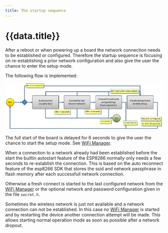 ```yaml
---
title: The startup sequence
---
```


# {{data.title}}

After a reboot or when powering up a board the network connection needs to be established or configured. Therefore the startup sequence is focusing on  re-establishing a prior network configuration and also give the user the chance to enter the setup mode.

The following flow is implemented:

![startupnetflow.png](/startupnetflow.png)

The full start of the board is delayed for 6 seconds to give the user the chance to start the setup mode. See [WiFi Manager](/wifimanager.md).

When a connection to a network already had been established before the start the builtin autostart feature of the ESP8266 normally only needs a few seconds to re-establish the connection. This is based on the auto reconnect feature of the esp8266 SDK that stores the ssid and network passphrase in flash memory after each successfull network connection.

Otherwise a fresh connect is started to the last configured network from the  [WiFi Manager](/wifimanager.md) or the optional network and password configuration given in the file `secret.h`.

Sometimes the wireless network is just not available and a network connection can not be established. In this case no [WiFi Manager](/wifimanager.md) is started and by restarting the device another connection attempt will be made. This allows starting normal operation mode as soon as possible after a network dropout.


